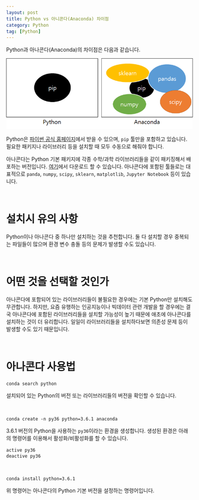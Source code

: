 ```yaml
---
layout: post
title: Python vs 아니콘다(Anaconda) 차이점
category: Python
tag: [Python]
---
```


Python과 아나콘다(Anaconda)의 차이점은 다음과 같습니다.

![Image](/assets/2017-11-07-python-vs-anaconda/01.png)

Python은 [파이썬 공식 홈페이지](https://www.python.org/)에서 받을 수 있으며, `pip` 툴만을 포함하고 있습니다. 필요한 패키지나 라이브러리 등을 설치할 때 모두 수동으로 해줘야 합니다.

아나콘다는 Python 기본 패키지에 각종 수학/과학 라이브러리들을 같이 패키징해서 배포하는 버전입니다. [여기](https://www.anaconda.com/download/)에서 다운로드 할 수 있습니다. 아나콘다에 포함된 툴들로는 대표적으로 `panda`, `numpy`, `scipy`, `sklearn`, `matplotlib`, `Jupyter Notebook` 등이 있습니다.

<br>

# 설치시 유의 사항

Python이나 아나콘다 중 하나만 설치하는 것을 추천합니다. 둘 다 설치할 경우 중복되는 파일들이 많으며 환경 변수 충돌 등의 문제가 발생할 수도 있습니다.

<br>

# 어떤 것을 선택할 것인가

아나콘다에 포함되어 있는 라이브러리들이 불필요한 경우에는 기본 Python만 설치해도 무관합니다. 하지만, 요즘 유행하는 인공지능이나 빅데이터 관련 개발을 할 경우에는 결국 아나콘다에 포함된 라이브러리들을 설치할 가능성이 높기 때문에 애초에 아나콘다를 설치하는 것이 더 유리합니다. 일일이 라이브러리들을 설치하다보면 의존성 문제 등이 발생할 수도 있기 때문입니다.

<br>

# 아나콘다 사용법

~~~
conda search python
~~~

설치되어 있는 Python의 버전 또는 라이브러리들의 버전을 확인할 수 있습니다.

<br>

~~~
conda create -n py36 python=3.6.1 anaconda
~~~

3.6.1 버전의 Python을 사용하는 `py36`이라는 환경을 생성합니다. 생성된 환경은 아래의 명령어를 이용해서 활성화/비활성화를 할 수 있습니다.

~~~
active py36
deactive py36
~~~

<br>

~~~
conda install python=3.6.1
~~~

위 명령어는 아나콘다의 Python 기본 버전을 설정하는 명령어입니다.